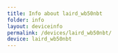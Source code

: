 ```yaml
---
title: Info about laird_wb50nbt
folder: info
layout: deviceinfo
permalink: /devices/laird_wb50nbt/
device: laird_wb50nbt
---
```

